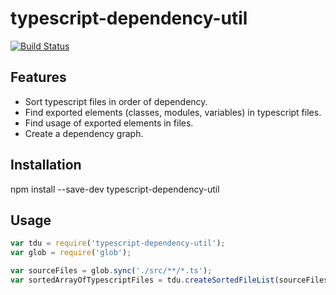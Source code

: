 typescript-dependency-util
==========================

[![Build Status](https://travis-ci.org/cybrown/typescript-dependency-util.svg?branch=master)](https://travis-ci.org/cybrown/typescript-dependency-util)

Features
--------

 - Sort typescript files in order of dependency.
 - Find exported elements (classes, modules, variables) in typescript files.
 - Find usage of exported elements in files.
 - Create a dependency graph.

Installation
------------

npm install --save-dev typescript-dependency-util

Usage
-----

``` javascript
var tdu = require('typescript-dependency-util');
var glob = require('glob');

var sourceFiles = glob.sync('./src/**/*.ts');
var sortedArrayOfTypescriptFiles = tdu.createSortedFileList(sourceFiles);
```

